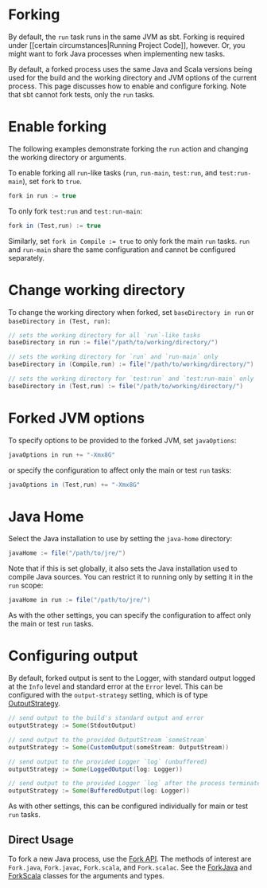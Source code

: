 [Fork API]: http://harrah.github.com/xsbt/latest/api/sbt/Fork$.html
[ForkJava]: http://harrah.github.com/xsbt/latest/api/sbt/Fork$.ForkJava.html
[ForkScala]: http://harrah.github.com/xsbt/latest/api/sbt/Fork$.ForkScala.html
[OutputStrategy]: http://harrah.github.com/xsbt/latest/api/sbt/OutputStrategy.html

# Forking

By default, the `run` task runs in the same JVM as sbt.  Forking is required under [[certain circumstances|Running Project Code]], however.  Or, you might want to fork Java processes when implementing new tasks.

By default, a forked process uses the same Java and Scala versions being used for the build and the working directory and JVM options of the current process.  This page discusses how to enable and configure forking.  Note that sbt cannot fork tests, only the `run` tasks.

# Enable forking

The following examples demonstrate forking the `run` action and changing the working directory or arguments.

To enable forking all `run`-like tasks (`run`, `run-main`, `test:run`, and `test:run-main`), set `fork` to `true`.

```scala
fork in run := true
```

To only fork `test:run` and `test:run-main`:

```scala
fork in (Test,run) := true
```

Similarly, set `fork in Compile := true` to only fork the main `run` tasks.  `run` and `run-main` share the same configuration and cannot be configured separately.

# Change working directory

To change the working directory when forked, set `baseDirectory in run` or `baseDirectory in (Test, run)`:

```scala
// sets the working directory for all `run`-like tasks
baseDirectory in run := file("/path/to/working/directory/")

// sets the working directory for `run` and `run-main` only
baseDirectory in (Compile,run) := file("/path/to/working/directory/")

// sets the working directory for `test:run` and `test:run-main` only
baseDirectory in (Test,run) := file("/path/to/working/directory/")
```

# Forked JVM options

To specify options to be provided to the forked JVM, set `javaOptions`:

```scala
javaOptions in run += "-Xmx8G"
```

or specify the configuration to affect only the main or test `run` tasks:

```scala
javaOptions in (Test,run) += "-Xmx8G"
```

# Java Home

Select the Java installation to use by setting the `java-home` directory:

```scala
javaHome := file("/path/to/jre/")
```

Note that if this is set globally, it also sets the Java installation used to compile Java sources.  You can restrict it to running only by setting it in the `run` scope:

```scala
javaHome in run := file("/path/to/jre/")
```

As with the other settings, you can specify the configuration to affect only the main or test `run` tasks.

# Configuring output

By default, forked output is sent to the Logger, with standard output logged at the `Info` level and standard error at the `Error` level.
This can be configured with the `output-strategy` setting, which is of type [OutputStrategy].

```scala
// send output to the build's standard output and error
outputStrategy := Some(StdoutOutput)

// send output to the provided OutputStream `someStream`
outputStrategy := Some(CustomOutput(someStream: OutputStream))

// send output to the provided Logger `log` (unbuffered)
outputStrategy := Some(LoggedOutput(log: Logger))

// send output to the provided Logger `log` after the process terminates
outputStrategy := Some(BufferedOutput(log: Logger))
```

As with other settings, this can be configured individually for main or test `run` tasks.

## Direct Usage

To fork a new Java process, use the [Fork API].  The methods of interest are `Fork.java`, `Fork.javac`, `Fork.scala`, and `Fork.scalac`.  See the [ForkJava] and [ForkScala] classes for the arguments and types.
